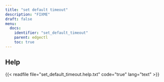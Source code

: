```yaml
---
title: "set default timeout"
description: "FIXME"
draft: false
menu:
  docs:
    identifier: "set_default_timeout"
    parent: edgectl
    toc: true
---
```


## Help

{{< readfile file="set_default_timeout.help.txt" code="true" lang="text" >}}
